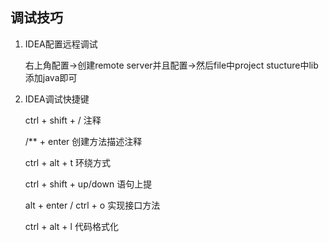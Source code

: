 ## 调试技巧
1. IDEA配置远程调试
   
   右上角配置->创建remote server并且配置->然后file中project stucture中lib添加java即可

2. IDEA调试快捷键

   ctrl + shift + / 注释

   /** + enter 创建方法描述注释

   ctrl + alt + t 环绕方式

   ctrl + shift + up/down 语句上提

   alt + enter / ctrl + o 实现接口方法

   ctrl + alt + l 代码格式化